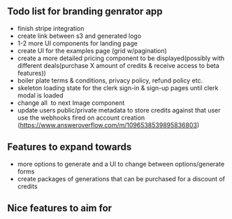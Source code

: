 ## Todo list for branding genrator app

- finish stripe integration
- create link between s3 and generated logo
- 1-2 more UI components for landing page
- create UI for the examples page (grid w/pagination)
- create a more detailed pricing component to be displayed(possibly with different deals(purchase X amount of credits & receive access to beta features))
- boiler plate terms & conditions, privacy policy, refund policy etc.
- skeleton loading state for the clerk sign-in & sign-up pages until clerk modal is loaded
- change all <img> to next Image component
- update users public/private metadata to store credits against that user
  use the webhooks fired on account creation
  (https://www.answeroverflow.com/m/1096538539895836803)

## Features to expand towards

- more options to generate and a UI to change between options/generate forms
- create packages of generations that can be purchased for a discount of credits

## Nice features to aim for
